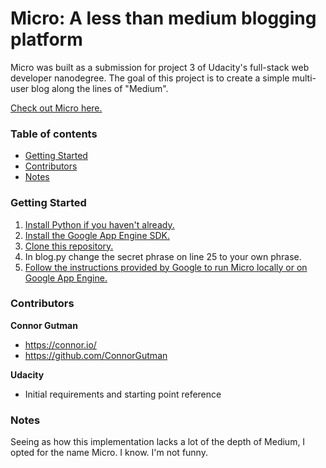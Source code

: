# Micro: A less than medium blogging platform

Micro was built as a submission for project 3 of Udacity's full-stack web developer nanodegree. The goal of this project is to create a simple multi-user blog along the lines of "Medium".

[Check out Micro here.](todo)

### Table of contents
  - [Getting Started](#getting-started)
  - [Contributors](#contributors)
  - [Notes](#notes)

### Getting Started

1. [Install Python if you haven't already.](https://www.python.org/downloads/)
2. [Install the Google App Engine SDK.](https://cloud.google.com/appengine/downloads#Google_App_Engine_SDK_for_Python)
3. [Clone this repository.](https://github.com/ConnorGutman/micro.git)
4. In blog.py change the secret phrase on line 25 to your own phrase.
5. [Follow the instructions provided by Google to run Micro locally or on Google App Engine.](https://cloud.google.com/appengine/docs/python/tools/using-local-server)

### Contributors
**Connor Gutman**
- <https://connor.io/>
- <https://github.com/ConnorGutman>

**Udacity**
- Initial requirements and starting point reference

### Notes
Seeing as how this implementation lacks a lot of the depth of Medium, I opted for the name Micro. I know. I'm not funny.
